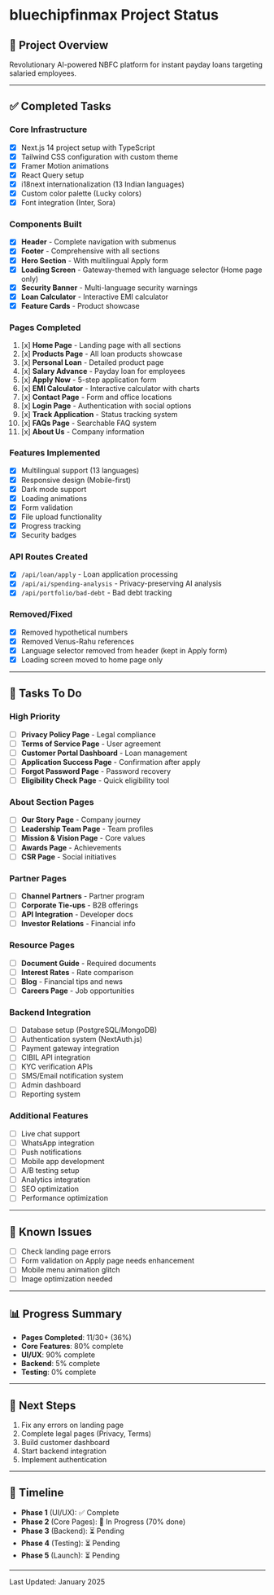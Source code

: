 # bluechipfinmax Project Status

## 🎯 Project Overview
Revolutionary AI-powered NBFC platform for instant payday loans targeting salaried employees.

---

## ✅ Completed Tasks

### Core Infrastructure
- [x] Next.js 14 project setup with TypeScript
- [x] Tailwind CSS configuration with custom theme
- [x] Framer Motion animations
- [x] React Query setup
- [x] i18next internationalization (13 Indian languages)
- [x] Custom color palette (Lucky colors)
- [x] Font integration (Inter, Sora)

### Components Built
- [x] **Header** - Complete navigation with submenus
- [x] **Footer** - Comprehensive with all sections
- [x] **Hero Section** - With multilingual Apply form
- [x] **Loading Screen** - Gateway-themed with language selector (Home page only)
- [x] **Security Banner** - Multi-language security warnings
- [x] **Loan Calculator** - Interactive EMI calculator
- [x] **Feature Cards** - Product showcase

### Pages Completed
1. [x] **Home Page** - Landing page with all sections
2. [x] **Products Page** - All loan products showcase
3. [x] **Personal Loan** - Detailed product page
4. [x] **Salary Advance** - Payday loan for employees
5. [x] **Apply Now** - 5-step application form
6. [x] **EMI Calculator** - Interactive calculator with charts
7. [x] **Contact Page** - Form and office locations
8. [x] **Login Page** - Authentication with social options
9. [x] **Track Application** - Status tracking system
10. [x] **FAQs Page** - Searchable FAQ system
11. [x] **About Us** - Company information

### Features Implemented
- [x] Multilingual support (13 languages)
- [x] Responsive design (Mobile-first)
- [x] Dark mode support
- [x] Loading animations
- [x] Form validation
- [x] File upload functionality
- [x] Progress tracking
- [x] Security badges

### API Routes Created
- [x] `/api/loan/apply` - Loan application processing
- [x] `/api/ai/spending-analysis` - Privacy-preserving AI analysis
- [x] `/api/portfolio/bad-debt` - Bad debt tracking

### Removed/Fixed
- [x] Removed hypothetical numbers
- [x] Removed Venus-Rahu references
- [x] Language selector removed from header (kept in Apply form)
- [x] Loading screen moved to home page only

---

## 📝 Tasks To Do

### High Priority
- [ ] **Privacy Policy Page** - Legal compliance
- [ ] **Terms of Service Page** - User agreement
- [ ] **Customer Portal Dashboard** - Loan management
- [ ] **Application Success Page** - Confirmation after apply
- [ ] **Forgot Password Page** - Password recovery
- [ ] **Eligibility Check Page** - Quick eligibility tool

### About Section Pages
- [ ] **Our Story Page** - Company journey
- [ ] **Leadership Team Page** - Team profiles
- [ ] **Mission & Vision Page** - Core values
- [ ] **Awards Page** - Achievements
- [ ] **CSR Page** - Social initiatives

### Partner Pages
- [ ] **Channel Partners** - Partner program
- [ ] **Corporate Tie-ups** - B2B offerings
- [ ] **API Integration** - Developer docs
- [ ] **Investor Relations** - Financial info

### Resource Pages
- [ ] **Document Guide** - Required documents
- [ ] **Interest Rates** - Rate comparison
- [ ] **Blog** - Financial tips and news
- [ ] **Careers Page** - Job opportunities

### Backend Integration
- [ ] Database setup (PostgreSQL/MongoDB)
- [ ] Authentication system (NextAuth.js)
- [ ] Payment gateway integration
- [ ] CIBIL API integration
- [ ] KYC verification APIs
- [ ] SMS/Email notification system
- [ ] Admin dashboard
- [ ] Reporting system

### Additional Features
- [ ] Live chat support
- [ ] WhatsApp integration
- [ ] Push notifications
- [ ] Mobile app development
- [ ] A/B testing setup
- [ ] Analytics integration
- [ ] SEO optimization
- [ ] Performance optimization

---

## 🐛 Known Issues
- [ ] Check landing page errors
- [ ] Form validation on Apply page needs enhancement
- [ ] Mobile menu animation glitch
- [ ] Image optimization needed

---

## 📊 Progress Summary
- **Pages Completed**: 11/30+ (36%)
- **Core Features**: 80% complete
- **UI/UX**: 90% complete
- **Backend**: 5% complete
- **Testing**: 0% complete

---

## 🚀 Next Steps
1. Fix any errors on landing page
2. Complete legal pages (Privacy, Terms)
3. Build customer dashboard
4. Start backend integration
5. Implement authentication

---

## 📅 Timeline
- **Phase 1** (UI/UX): ✅ Complete
- **Phase 2** (Core Pages): 🔄 In Progress (70% done)
- **Phase 3** (Backend): ⏳ Pending
- **Phase 4** (Testing): ⏳ Pending
- **Phase 5** (Launch): ⏳ Pending

---

Last Updated: January 2025